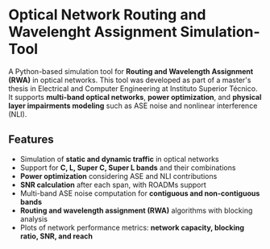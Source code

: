 # Optical Network Routing and Wavelenght Assignment Simulation-Tool

A Python-based simulation tool for **Routing and Wavelength Assignment (RWA)** in optical networks. This tool was developed as part of a master's thesis in Electrical and Computer Engineering at Instituto Superior Técnico. It supports **multi-band optical networks**, **power optimization**, and **physical layer impairments modeling** such as ASE noise and nonlinear interference (NLI).

## Features

- Simulation of **static and dynamic traffic** in optical networks
- Support for **C, L, Super C, Super L bands** and their combinations
- **Power optimization** considering ASE and NLI contributions
- **SNR calculation** after each span, with ROADMs support
- Multi-band ASE noise computation for **contiguous and non-contiguous bands**
- **Routing and wavelength assignment (RWA)** algorithms with blocking analysis
- Plots of network performance metrics: **network capacity, blocking ratio, SNR, and reach**

